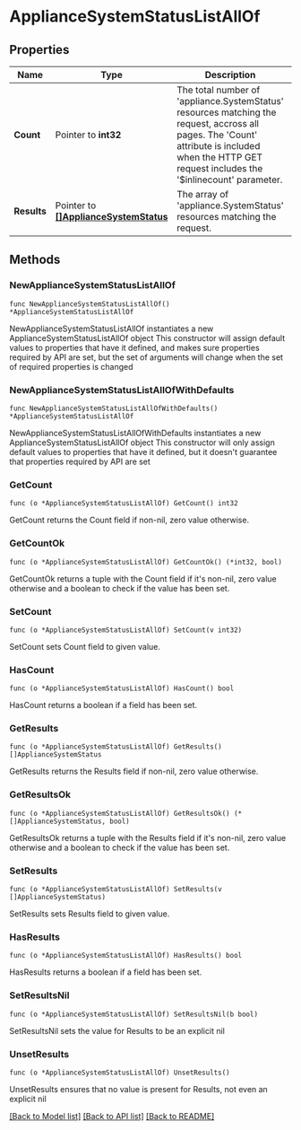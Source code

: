 # ApplianceSystemStatusListAllOf

## Properties

Name | Type | Description | Notes
------------ | ------------- | ------------- | -------------
**Count** | Pointer to **int32** | The total number of &#39;appliance.SystemStatus&#39; resources matching the request, accross all pages. The &#39;Count&#39; attribute is included when the HTTP GET request includes the &#39;$inlinecount&#39; parameter. | [optional] 
**Results** | Pointer to [**[]ApplianceSystemStatus**](ApplianceSystemStatus.md) | The array of &#39;appliance.SystemStatus&#39; resources matching the request. | [optional] 

## Methods

### NewApplianceSystemStatusListAllOf

`func NewApplianceSystemStatusListAllOf() *ApplianceSystemStatusListAllOf`

NewApplianceSystemStatusListAllOf instantiates a new ApplianceSystemStatusListAllOf object
This constructor will assign default values to properties that have it defined,
and makes sure properties required by API are set, but the set of arguments
will change when the set of required properties is changed

### NewApplianceSystemStatusListAllOfWithDefaults

`func NewApplianceSystemStatusListAllOfWithDefaults() *ApplianceSystemStatusListAllOf`

NewApplianceSystemStatusListAllOfWithDefaults instantiates a new ApplianceSystemStatusListAllOf object
This constructor will only assign default values to properties that have it defined,
but it doesn't guarantee that properties required by API are set

### GetCount

`func (o *ApplianceSystemStatusListAllOf) GetCount() int32`

GetCount returns the Count field if non-nil, zero value otherwise.

### GetCountOk

`func (o *ApplianceSystemStatusListAllOf) GetCountOk() (*int32, bool)`

GetCountOk returns a tuple with the Count field if it's non-nil, zero value otherwise
and a boolean to check if the value has been set.

### SetCount

`func (o *ApplianceSystemStatusListAllOf) SetCount(v int32)`

SetCount sets Count field to given value.

### HasCount

`func (o *ApplianceSystemStatusListAllOf) HasCount() bool`

HasCount returns a boolean if a field has been set.

### GetResults

`func (o *ApplianceSystemStatusListAllOf) GetResults() []ApplianceSystemStatus`

GetResults returns the Results field if non-nil, zero value otherwise.

### GetResultsOk

`func (o *ApplianceSystemStatusListAllOf) GetResultsOk() (*[]ApplianceSystemStatus, bool)`

GetResultsOk returns a tuple with the Results field if it's non-nil, zero value otherwise
and a boolean to check if the value has been set.

### SetResults

`func (o *ApplianceSystemStatusListAllOf) SetResults(v []ApplianceSystemStatus)`

SetResults sets Results field to given value.

### HasResults

`func (o *ApplianceSystemStatusListAllOf) HasResults() bool`

HasResults returns a boolean if a field has been set.

### SetResultsNil

`func (o *ApplianceSystemStatusListAllOf) SetResultsNil(b bool)`

 SetResultsNil sets the value for Results to be an explicit nil

### UnsetResults
`func (o *ApplianceSystemStatusListAllOf) UnsetResults()`

UnsetResults ensures that no value is present for Results, not even an explicit nil

[[Back to Model list]](../README.md#documentation-for-models) [[Back to API list]](../README.md#documentation-for-api-endpoints) [[Back to README]](../README.md)


